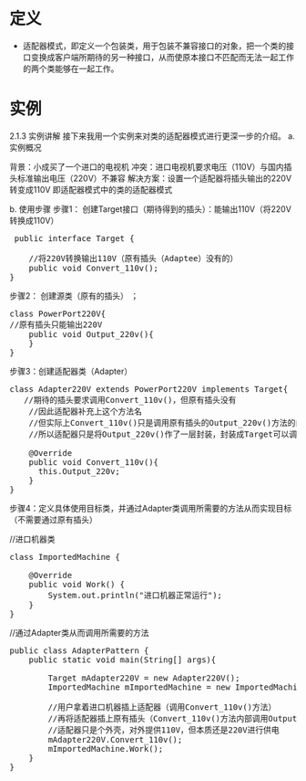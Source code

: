 # 定义
- 适配器模式，即定义一个包装类，用于包装不兼容接口的对象，把一个类的接口变换成客户端所期待的另一种接口，从而使原本接口不匹配而无法一起工作的两个类能够在一起工作。
# 实例
2.1.3 实例讲解
接下来我用一个实例来对类的适配器模式进行更深一步的介绍。
a. 实例概况

背景：小成买了一个进口的电视机
冲突：进口电视机要求电压（110V）与国内插头标准输出电压（220V）不兼容
解决方案：设置一个适配器将插头输出的220V转变成110V
即适配器模式中的类的适配器模式

b. 使用步骤
步骤1： 创建Target接口（期待得到的插头）：能输出110V（将220V转换成110V）
<pre>
 public interface Target {

    //将220V转换输出110V（原有插头（Adaptee）没有的）
    public void Convert_110v();
}
</pre>
步骤2： 创建源类（原有的插头） ；
<pre>
class PowerPort220V{
//原有插头只能输出220V
    public void Output_220v(){
    }
}
</pre>
步骤3：创建适配器类（Adapter）
<pre>
class Adapter220V extends PowerPort220V implements Target{
   //期待的插头要求调用Convert_110v()，但原有插头没有
    //因此适配器补充上这个方法名
    //但实际上Convert_110v()只是调用原有插头的Output_220v()方法的内容
    //所以适配器只是将Output_220v()作了一层封装，封装成Target可以调用的Convert_110v()而已

    @Override
    public void Convert_110v(){
      this.Output_220v;
    }
}
</pre>
步骤4：定义具体使用目标类，并通过Adapter类调用所需要的方法从而实现目标（不需要通过原有插头）

//进口机器类
<pre>
class ImportedMachine {

    @Override
    public void Work() {
        System.out.println("进口机器正常运行");
    }
}
</pre>

//通过Adapter类从而调用所需要的方法
<pre>
public class AdapterPattern {
    public static void main(String[] args){

        Target mAdapter220V = new Adapter220V();
        ImportedMachine mImportedMachine = new ImportedMachine();
       
        //用户拿着进口机器插上适配器（调用Convert_110v()方法）
        //再将适配器插上原有插头（Convert_110v()方法内部调用Output_220v()方法输出220V）
        //适配器只是个外壳，对外提供110V，但本质还是220V进行供电
        mAdapter220V.Convert_110v();
        mImportedMachine.Work();
    }
}
</pre>